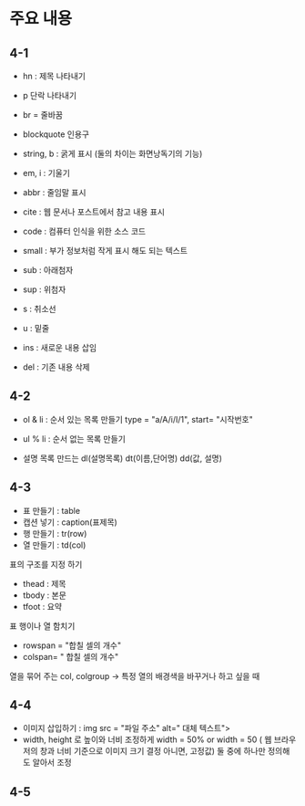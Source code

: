 # 주요 내용
<h2>4-1</h2>

- hn : 제목 나타내기
  
- p  단락 나타내기
- br = 줄바꿈
- blockquote 인용구
- string, b : 굵게 표시 (둘의 차이는 화면낭독기의 기능)
- em, i : 기울기

- abbr : 줄임말 표시
- cite : 웹 문서나 포스트에서 참고 내용 표시
- code : 컴퓨터 인식을 위한 소스 코드
- small : 부가 정보처럼 작게 표시 해도 되는 텍스트
- sub : 아래첨자
- sup : 위첨자
- s : 취소선

- u : 밑줄
- ins : 새로운 내용 삽임
- del : 기존 내용 삭제


<h2>4-2</h2>

- ol & li : 순서 있는 목록 만들기 type = "a/A/i/I/1", start= "시작번호"
- ul % li : 순서 없는 목록 만들기

- 설명 목록 만드는 dl(설명목록) dt(이름,단어명) dd(값, 설명)


<h2>4-3</h2>

- 표 만들기 : table
- 캡션 넣기 : caption(표제목)
- 행 만들기 : tr(row)
- 열 만들기 : td(col)

표의 구조를 지정 하기
- thead : 제목
- tbody : 본문
- tfoot : 요약

표 행이나 열 함치기

- rowspan = "합칠 셀의 개수"
- colspan= " 합칠 셀의 개수"

열을 묶어 주는 col, colgroup -> 특정 열의 배경색을 바꾸거나 하고 싶을 때

<h2>4-4</h2>

- 이미지 삽입하기 : img src = "파일 주소" alt=" 대체 텍스트">
- width, height 로 높이와 너비 조정하게 width = 50% or width = 50 ( 웹 브라우저의 창과 너비 기준으로 이미지 크기 결정 아니면, 고정값)
  둘 중에 하나만 정의해도 알아서 조정

<h2>4-5</h2>
